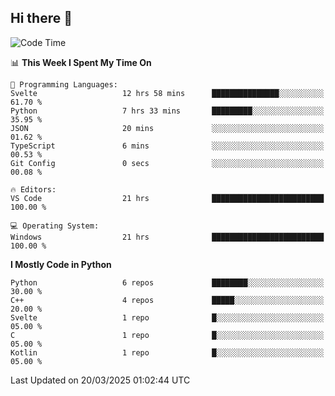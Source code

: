 ## Hi there 👋

<!--START_SECTION:waka-->
![Code Time](http://img.shields.io/badge/Code%20Time-85%20hrs%2048%20mins-blue)

📊 **This Week I Spent My Time On** 

```text
💬 Programming Languages: 
Svelte                   12 hrs 58 mins      ███████████████░░░░░░░░░░   61.70 % 
Python                   7 hrs 33 mins       █████████░░░░░░░░░░░░░░░░   35.95 % 
JSON                     20 mins             ░░░░░░░░░░░░░░░░░░░░░░░░░   01.62 % 
TypeScript               6 mins              ░░░░░░░░░░░░░░░░░░░░░░░░░   00.53 % 
Git Config               0 secs              ░░░░░░░░░░░░░░░░░░░░░░░░░   00.08 % 

🔥 Editors: 
VS Code                  21 hrs              █████████████████████████   100.00 % 

💻 Operating System: 
Windows                  21 hrs              █████████████████████████   100.00 % 
```

**I Mostly Code in Python** 

```text
Python                   6 repos             ████████░░░░░░░░░░░░░░░░░   30.00 % 
C++                      4 repos             █████░░░░░░░░░░░░░░░░░░░░   20.00 % 
Svelte                   1 repo              █░░░░░░░░░░░░░░░░░░░░░░░░   05.00 % 
C                        1 repo              █░░░░░░░░░░░░░░░░░░░░░░░░   05.00 % 
Kotlin                   1 repo              █░░░░░░░░░░░░░░░░░░░░░░░░   05.00 % 
```




 Last Updated on 20/03/2025 01:02:44 UTC
<!--END_SECTION:waka-->
